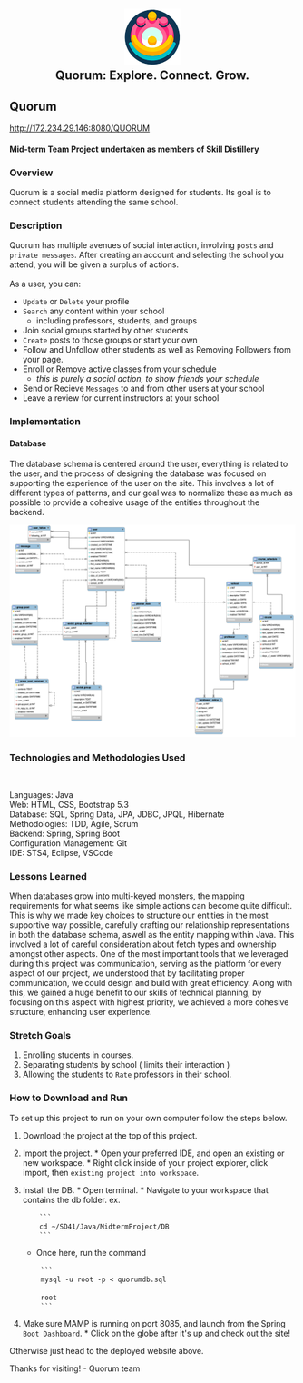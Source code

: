 <h2 align="center">
    <a href="http://172.234.29.146:8080/QUORUM" target="blank_">
        <img height="100" alt="Quorum Logo" src=
        "https://github.com/Deonnaa/MidtermProject/blob/main/Quorum/src/main/webapp/img/quorum.png"/>
    </a>
    <br>
    Quorum: Explore. Connect. Grow.
</h2>

<div align="center">

</div>


## Quorum
http://172.234.29.146:8080/QUORUM
#### Mid-term Team Project undertaken as members of Skill Distillery

### Overview
Quorum is a social media platform designed for students. Its goal is to connect students attending the same school.

### Description
Quorum has multiple avenues of social interaction, involving `posts` and `private messages`. After creating an account and selecting the school you attend, you will be given a surplus of actions.
<br><br>
As a user, you can:
* `Update` or `Delete` your profile <br>
* `Search` any content within your school <br>
  * including professors, students, and groups
* Join social groups started by other students
* `Create` posts to those groups or start your own
* Follow and Unfollow other students as well as Removing Followers from your page.
* Enroll or Remove active classes from your schedule
  * _this is purely a social action, to show friends your schedule_
* Send or Recieve `Messages` to and from other users at your school
* Leave a review for current instructors at your school

### Implementation

#### Database
The database schema is centered around the user, everything is related to the user, and the process of designing the database was focused on supporting the experience of the user on the site. This involves a lot of different types of patterns, and our goal was to normalize these as much as possible to provide a cohesive usage of the entities throughout the backend. 

![image](https://github.com/Deonnaa/MidtermProject/blob/main/photos/EntityRelationshipDiagram.png)


### Technologies and Methodologies Used
<br>

Languages: Java <br>
Web: HTML, CSS, Bootstrap 5.3 <br>
Database: SQL, Spring Data, JPA, JDBC, JPQL, Hibernate <br>
Methodologies: TDD, Agile, Scrum  <br>
Backend: Spring, Spring Boot <br>
Configuration Management: Git <br>
IDE: STS4, Eclipse, VSCode <br>

### Lessons Learned
When databases grow into multi-keyed monsters, the mapping requirements for what seems like simple actions can become quite difficult. This is why we made key choices to structure our entities in the most supportive way possible, carefully crafting our relationship representations in both the database schema, aswell as the entity mapping within Java. This involved a lot of careful consideration about fetch types and ownership amongst other aspects. One of the most important tools that we leveraged during this project was communication, serving as the platform for every aspect of our project, we understood that by facilitating proper communication, we could design and build with great efficiency. Along with this, we gained a huge benefit to our skills of technical planning, by focusing on this aspect with highest priority, we achieved a more cohesive structure, enhancing user experience.


### Stretch Goals
1. Enrolling students in courses.
2. Separating students by school ( limits their interaction )
3. Allowing the students to `Rate` professors in their school.


### How to Download and Run

To set up this project to run on your own computer follow the steps below.

 1. Download the project at the top of this project.
 2. Import the project.
        * Open your preferred IDE, and open an existing or new workspace.
        * Right click inside of your project explorer, click import, then `existing project into workspace`.
 3. Install the DB.
        * Open terminal.
        * Navigate to your workspace that contains the db folder. 
            ex.
            
            ```
            cd ~/SD41/Java/MidtermProject/DB
            ```
    
     * Once here, run the command

            ```
            mysql -u root -p < quorumdb.sql

            root
            ```
       
5. Make sure MAMP is running on port 8085, and launch from the Spring `Boot Dashboard`.
        * Click on the globe after it's up and check out the site!

Otherwise just head to the deployed website above.

Thanks for visiting!
    - Quorum team


